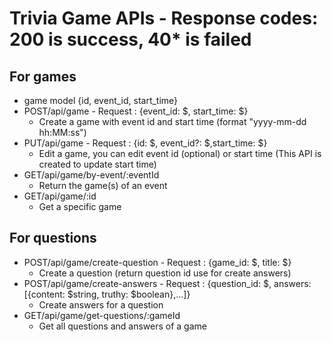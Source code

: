 # Trivia Game APIs - Response codes: 200 is success, 40* is failed
## For games
- game model {id, event_id, start_time}
- POST/api/game - Request : {event_id: $, start_time: $}
  - Create a game with event id and start time (format "yyyy-mm-dd hh:MM:ss")
- PUT/api/game - Request : {id: $, event_id?: $,start_time: $}
  - Edit a game, you can edit event id (optional) or start time (This API is created to update start time)
- GET/api/game/by-event/:eventId
  - Return the game(s) of an event
- GET/api/game/:id
  - Get a specific game
## For questions
- POST/api/game/create-question - Request : {game_id: $, title: $}
  - Create a question (return question id use for create answers)
- POST/api/game/create-answers - Request : {question_id: $, answers: [{content: $string, truthy: $boolean},...]}
  - Create answers for a question
- GET/api/game/get-questions/:gameId
  - Get all questions and answers of a game